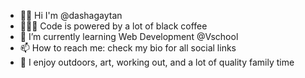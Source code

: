 - 👋🏼 Hi I'm @dashagaytan
- 👩🏼‍💻 Code is powered by a lot of black coffee
- 🌱 I’m currently learning Web Development @Vschool
- 📫 How to reach me: check my bio for all social links
- 💜 I enjoy outdoors, art, working out, and a lot of quality family time

